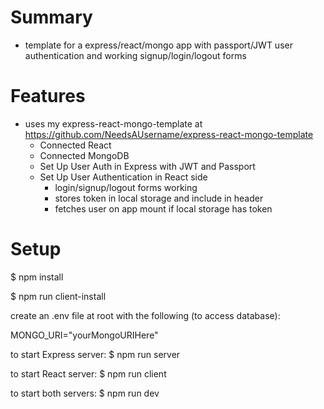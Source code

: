 # Summary
  - template for a express/react/mongo app with passport/JWT user authentication and working signup/login/logout forms
# Features
- uses my express-react-mongo-template at https://github.com/NeedsAUsername/express-react-mongo-template
  - Connected React
  - Connected MongoDB
  - Set Up User Auth in Express with JWT and Passport
  - Set Up User Authentication in React side
    - login/signup/logout forms working
    - stores token in local storage and include in header
    - fetches user on app mount if local storage has token
# Setup
$ npm install

$ npm run client-install

create an .env file at root with the following (to access database):

MONGO_URI="yourMongoURIHere"


to start Express server:
$ npm run server

to start React server:
$ npm run client  

to start both servers:
$ npm run dev
